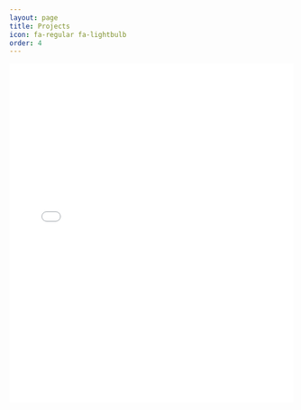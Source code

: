 ```yaml
---
layout: page
title: Projects
icon: fa-regular fa-lightbulb
order: 4
---
```


<iframe src="_includes/projects/index.html" height="600px" width="100%" style="border:none;"></iframe>
